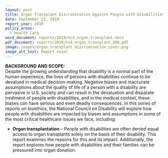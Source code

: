 ```yaml
---
layout: post
title: Organ Transplant Discrimination Against People with Disabilities
date: September 25, 2019
report_year: 2019
policy_areas:
  - Health Care
word_document: reports/2019/ncd_organ_transplant.docx
pdf_document: reports/2019/ncd_organ_transplant_508.pdf
image: images/organ_transplant_discrimination_cover.png
image_alt_text: Report Cover
---
```



**BACKGROUND AND SCOPE:**\
Despite the growing understanding that disability is a normal part of the human experience, the lives of persons with disabilities continue to be devalued in medical decision-making. Negative biases and inaccurate assumptions about the quality of life of a person with a disability are pervasive in U.S. society and can result in the devaluation and disparate treatment of people with disabilities, and in the medical context, these biases can have serious and even deadly consequences. In this series of reports on bioethics, the National Council on Disability will explore how people with disabilities are impacted by biases and assumptions in some of the most critical healthcare issues we face, including:

* **Organ transplantation** – People with disabilities are often denied equal access to organ transplants solely on the basis of their disability. This report examines the reasons for this and its impact. Additionally, the report explores how people with disabilities and their families can be pressured into organ donation.